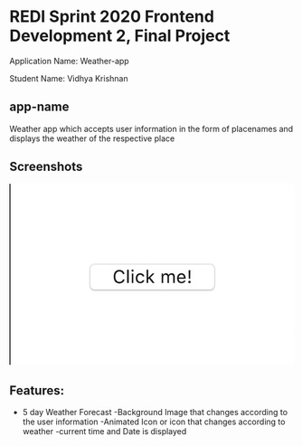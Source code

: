 # REDI Sprint 2020 Frontend Development 2, Final Project

Application Name: Weather-app

Student Name: Vidhya Krishnan

## app-name

Weather app which accepts user information in the form of placenames and displays the weather of the respective place

## Screenshots

![screen shot](docs/screen_cap.png)

## Features:

- 5 day Weather Forecast
-Background Image that changes according to the user information
-Animated Icon or icon that changes according to weather
-current time and Date is displayed
